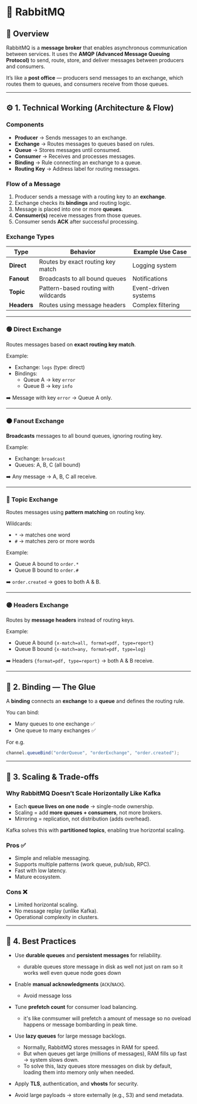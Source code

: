 # 🐇 RabbitMQ

## 📘 Overview

RabbitMQ is a **message broker** that enables asynchronous communication between services. It uses the **AMQP (Advanced Message Queuing Protocol)** to send, route, store, and deliver messages between producers and consumers.

It’s like a **post office** — producers send messages to an exchange, which routes them to queues, and consumers receive from those queues.

---

## ⚙️ 1. Technical Working (Architecture & Flow)

### Components

- **Producer** → Sends messages to an exchange.
- **Exchange** → Routes messages to queues based on rules.
- **Queue** → Stores messages until consumed.
- **Consumer** → Receives and processes messages.
- **Binding** → Rule connecting an exchange to a queue.
- **Routing Key** → Address label for routing messages.

### Flow of a Message

1. Producer sends a message with a routing key to an **exchange**.
2. Exchange checks its **bindings** and routing logic.
3. Message is placed into one or more **queues**.
4. **Consumer(s)** receive messages from those queues.
5. Consumer sends **ACK** after successful processing.

### Exchange Types

| Type        | Behavior                             | Example Use Case     |
| ----------- | ------------------------------------ | -------------------- |
| **Direct**  | Routes by exact routing key match    | Logging system       |
| **Fanout**  | Broadcasts to all bound queues       | Notifications        |
| **Topic**   | Pattern-based routing with wildcards | Event-driven systems |
| **Headers** | Routes using message headers         | Complex filtering    |

---

### 🟢 Direct Exchange

Routes messages based on **exact routing key match**.

Example:

- Exchange: `logs` (type: direct)
- Bindings:
  - Queue A → key `error`
  - Queue B → key `info`

➡️ Message with key `error` → Queue A only.

---

### 🟠 Fanout Exchange

**Broadcasts** messages to all bound queues, ignoring routing key.

Example:

- Exchange: `broadcast`
- Queues: A, B, C (all bound)

➡️ Any message → A, B, C all receive.

---

### 🔵 Topic Exchange

Routes messages using **pattern matching** on routing key.

Wildcards:

- `*` → matches one word
- `#` → matches zero or more words

Example:

- Queue A bound to `order.*`
- Queue B bound to `order.#`

➡️ `order.created` → goes to both A & B.

---

### 🟣 Headers Exchange

Routes by **message headers** instead of routing keys.

Example:

- Queue A bound `{x-match=all, format=pdf, type=report}`
- Queue B bound `{x-match=any, format=pdf, type=log}`

➡️ Headers `{format=pdf, type=report}` → both A & B receive.

---

## 🔗 2. Binding — The Glue

A **binding** connects an **exchange** to a **queue** and defines the routing rule.

You can bind:

- Many queues to one exchange ✅
- One queue to many exchanges ✅

For e.g.

```java
channel.queueBind("orderQueue", "orderExchange", "order.created");
```

---

## 🧠 3. Scaling & Trade-offs

### Why RabbitMQ Doesn’t Scale Horizontally Like Kafka

- Each **queue lives on one node** → single-node ownership.
- Scaling = add **more queues + consumers**, not more brokers.
- Mirroring = replication, not distribution (adds overhead).

Kafka solves this with **partitioned topics**, enabling true horizontal scaling.

### Pros ✅

- Simple and reliable messaging.
- Supports multiple patterns (work queue, pub/sub, RPC).
- Fast with low latency.
- Mature ecosystem.

### Cons ❌

- Limited horizontal scaling.
- No message replay (unlike Kafka).
- Operational complexity in clusters.

---

## 🧭 4. Best Practices

- Use **durable queues** and **persistent messages** for reliability.
  - durable queues store message in disk as well not just on ram so it works well even queue node goes down
- Enable **manual acknowledgments** (`ACK`/`NACK`).
  - Avoid message loss
- Tune **prefetch count** for consumer load balancing.
  - it's like conmsumer will prefetch a amount of message so no oveload happens or message bombarding in peak time.
- Use **lazy queues** for large message backlogs.

  - Normally, RabbitMQ stores messages in RAM for speed.
  - But when queues get large (millions of messages), RAM fills up fast → system slows down.
  - To solve this, lazy queues store messages on disk by default, loading them into memory only when needed.

- Apply **TLS**, authentication, and **vhosts** for security.
- Avoid large payloads → store externally (e.g., S3) and send metadata.
